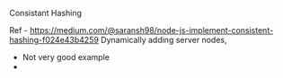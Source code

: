 Consistant Hashing

Ref - https://medium.com/@saransh98/node-js-implement-consistent-hashing-f024e43b4259
 Dynamically adding server nodes, 
 - Not very good example
 - 



